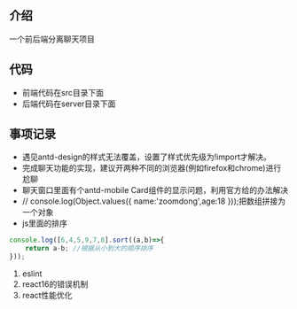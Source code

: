 ## 介绍
一个前后端分离聊天项目

## 代码
- 前端代码在src目录下面 
- 后端代码在server目录下面 

## 事项记录
- 遇见antd-design的样式无法覆盖，设置了样式优先级为!import才解决。
- 完成聊天功能的实现，建议开两种不同的浏览器(例如firefox和chrome)进行尬聊
- 聊天窗口里面有个antd-mobile Card组件的显示问题，利用官方给的办法解决
- // console.log(Object.values({ name:'zoomdong',age:18 }));把数组拼接为一个对象
- js里面的排序
```js
console.log([6,4,5,9,7,8].sort((a,b)=>{
    return a-b; //根据从小到大的顺序排序
}));
```

1. eslint
2. react16的错误机制
3. react性能优化